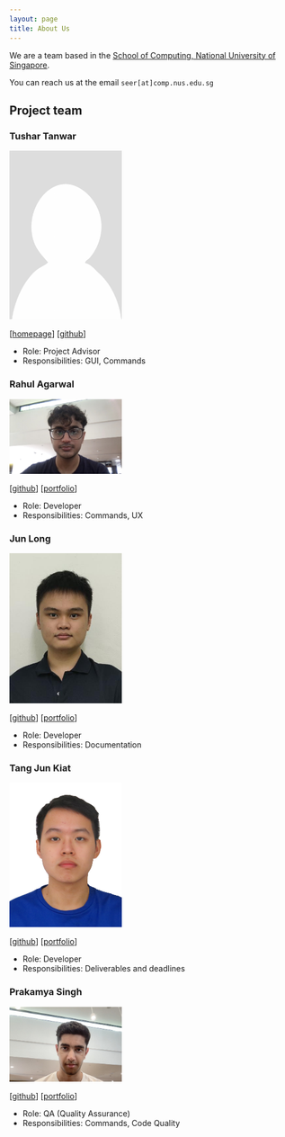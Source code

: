 ```yaml
---
layout: page
title: About Us
---
```


We are a team based in the [School of Computing, National University of Singapore](https://www.comp.nus.edu.sg).

You can reach us at the email `seer[at]comp.nus.edu.sg`

## Project team

### Tushar Tanwar

<img src="images/tanwartushar.png" width="200px">

[[homepage](http://www.comp.nus.edu.sg/~damithch)]
[[github](https://github.com/tanwartushar)]

* Role: Project Advisor
* Responsibilities: GUI, Commands

### Rahul Agarwal

<img src="images/rahula1008.png" width="200px">

[[github](http://github.com/rahula1008)]
[[portfolio](http://linkedin.com/in/rahula1008)]


* Role: Developer
* Responsibilities: Commands, UX

### Jun Long

<img src="images/junlongling.png" width="200px">

[[github](http://github.com/junlongling)] [[portfolio](https://www.linkedin.com/in/junlong-ling-030b55200/)]

* Role: Developer
* Responsibilities: Documentation

### Tang Jun Kiat

<img src="images/jktang14.png" width="200px">

[[github](https://github.com/jktang14)]
[[portfolio](https://www.linkedin.com/in/tang-jun-kiat-0540582b6/)]

* Role: Developer
* Responsibilities: Deliverables and deadlines

### Prakamya Singh

<img src="images/dinoman44.png" width="200px">

[[github](https://github.com/Dinoman44)]
[[portfolio](https://prakamya-singh.vercel.app/)]

* Role: QA (Quality Assurance)
* Responsibilities: Commands, Code Quality

